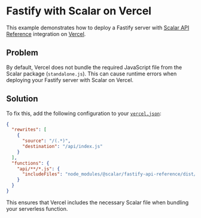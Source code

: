# Fastify with Scalar on Vercel

This example demonstrates how to deploy a Fastify server with [Scalar API Reference](https://scalar.com/) integration on [Vercel](https://vercel.com/).

## Problem

By default, Vercel does not bundle the required JavaScript file from the Scalar package (`standalone.js`). This can cause runtime errors when deploying your Fastify server with Scalar on Vercel.

## Solution

To fix this, add the following configuration to your [`vercel.json`](vercel.json):

```json
{
  "rewrites": [
    {
      "source": "/(.*)",
      "destination": "/api/index.js"
    }
  ],
  "functions": {
    "api/**/*.js": {
      "includeFiles": "node_modules/@scalar/fastify-api-reference/dist/js/standalone.js"
    }
  }
}
```

This ensures that Vercel includes the necessary Scalar file when bundling your serverless function.
